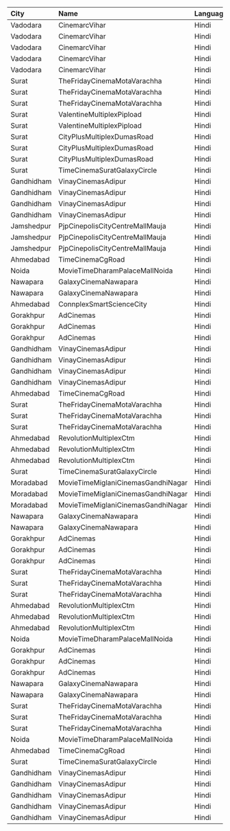 | City       | Name                               | Language |  Time | Type               |  Price | Capacity | Booked |
| :--------- | :--------------------------------- | :------- | ----: | :----------------- | -----: | -------: | -----: |
| Vadodara   | CinemarcVihar                      | Hindi    | 09:30 | Silver             |    70₹ |      190 |      0 |
| Vadodara   | CinemarcVihar                      | Hindi    | 09:30 | Vip                |    70₹ |       17 |      0 |
| Vadodara   | CinemarcVihar                      | Hindi    | 09:30 | Royal              |    70₹ |       25 |      0 |
| Vadodara   | CinemarcVihar                      | Hindi    | 09:30 | Executive          |    70₹ |      182 |      0 |
| Vadodara   | CinemarcVihar                      | Hindi    | 09:30 | Premier            |    70₹ |       44 |      0 |
| Surat      | TheFridayCinemaMotaVarachha        | Hindi    | 09:30 | Recliner           |   200₹ |       81 |      0 |
| Surat      | TheFridayCinemaMotaVarachha        | Hindi    | 09:30 | PushBackSeat       |   150₹ |       81 |      0 |
| Surat      | TheFridayCinemaMotaVarachha        | Hindi    | 09:30 | Lounger            |   150₹ |       81 |      0 |
| Surat      | ValentineMultiplexPipload          | Hindi    | 09:45 | Royal              |    90₹ |      105 |      0 |
| Surat      | ValentineMultiplexPipload          | Hindi    | 09:45 | Executive          |   110₹ |      130 |     23 |
| Surat      | CityPlusMultiplexDumasRoad         | Hindi    | 10:00 | GoldStar           |    80₹ |       10 |      0 |
| Surat      | CityPlusMultiplexDumasRoad         | Hindi    | 10:00 | Gold               |   100₹ |       10 |      0 |
| Surat      | CityPlusMultiplexDumasRoad         | Hindi    | 10:00 | Executive          |   300₹ |       10 |      0 |
| Surat      | TimeCinemaSuratGalaxyCircle        | Hindi    | 10:00 | Standard130        |   130₹ |       96 |      0 |
| Gandhidham | VinayCinemasAdipur                 | Hindi    | 10:15 | Diamond            |   160₹ |      100 |      0 |
| Gandhidham | VinayCinemasAdipur                 | Hindi    | 10:15 | Gold               |    80₹ |       77 |      0 |
| Gandhidham | VinayCinemasAdipur                 | Hindi    | 10:15 | Platinum           |   160₹ |       35 |      0 |
| Gandhidham | VinayCinemasAdipur                 | Hindi    | 10:15 | Silver             |    80₹ |       41 |      0 |
| Jamshedpur | PjpCinepolisCityCentreMallMauja    | Hindi    | 10:30 | Normal             |   150₹ |       11 |      0 |
| Jamshedpur | PjpCinepolisCityCentreMallMauja    | Hindi    | 10:30 | Executive          |   150₹ |       16 |      0 |
| Jamshedpur | PjpCinepolisCityCentreMallMauja    | Hindi    | 10:30 | Premium            |   150₹ |       29 |      0 |
| Ahmedabad  | TimeCinemaCgRoad                   | Hindi    | 10:30 | Standard180        |   180₹ |      108 |      8 |
| Noida      | MovieTimeDharamPalaceMallNoida     | Hindi    | 11:20 | Premium            |    99₹ |      175 |    104 |
| Nawapara   | GalaxyCinemaNawapara               | Hindi    | 12:10 | Diamond            |   150₹ |      100 |      0 |
| Nawapara   | GalaxyCinemaNawapara               | Hindi    | 12:10 | Gold               |   100₹ |      100 |      0 |
| Ahmedabad  | ConnplexSmartScienceCity           | Hindi    | 12:30 | TwoSeats1For2Admit |   400₹ |      100 |      0 |
| Gorakhpur  | AdCinemas                          | Hindi    | 12:30 | Platinum           |   180₹ |      106 |      5 |
| Gorakhpur  | AdCinemas                          | Hindi    | 12:30 | Diamond            |   160₹ |      100 |      4 |
| Gorakhpur  | AdCinemas                          | Hindi    | 12:30 | Gold               |   140₹ |       39 |      2 |
| Gandhidham | VinayCinemasAdipur                 | Hindi    | 12:45 | Diamond            |   160₹ |      100 |      0 |
| Gandhidham | VinayCinemasAdipur                 | Hindi    | 12:45 | Gold               |    80₹ |       77 |      0 |
| Gandhidham | VinayCinemasAdipur                 | Hindi    | 12:45 | Platinum           |   160₹ |       35 |      0 |
| Gandhidham | VinayCinemasAdipur                 | Hindi    | 12:45 | Silver             |    80₹ |       41 |      0 |
| Ahmedabad  | TimeCinemaCgRoad                   | Hindi    | 12:45 | Infinity1000       | 1,000₹ |       12 |      0 |
| Surat      | TheFridayCinemaMotaVarachha        | Hindi    | 13:00 | Recliner           |   200₹ |       81 |      2 |
| Surat      | TheFridayCinemaMotaVarachha        | Hindi    | 13:00 | PushBackSeat       |   150₹ |       81 |      2 |
| Surat      | TheFridayCinemaMotaVarachha        | Hindi    | 13:00 | Lounger            |   150₹ |       81 |      2 |
| Ahmedabad  | RevolutionMultiplexCtm             | Hindi    | 13:20 | PlatinumClass      |   180₹ |      100 |      0 |
| Ahmedabad  | RevolutionMultiplexCtm             | Hindi    | 13:20 | GoldenClass        |   160₹ |      100 |      0 |
| Ahmedabad  | RevolutionMultiplexCtm             | Hindi    | 13:20 | SilverClass        |   140₹ |      100 |      0 |
| Surat      | TimeCinemaSuratGalaxyCircle        | Hindi    | 14:00 | Infinity300        |   300₹ |       22 |      0 |
| Moradabad  | MovieTimeMiglaniCinemasGandhiNagar | Hindi    | 14:15 | Platinum           |   299₹ |       20 |      2 |
| Moradabad  | MovieTimeMiglaniCinemasGandhiNagar | Hindi    | 14:15 | Gold               |   159₹ |      174 |     15 |
| Moradabad  | MovieTimeMiglaniCinemasGandhiNagar | Hindi    | 14:15 | Silver             |   159₹ |       92 |      0 |
| Nawapara   | GalaxyCinemaNawapara               | Hindi    | 15:10 | Diamond            |   150₹ |      100 |      0 |
| Nawapara   | GalaxyCinemaNawapara               | Hindi    | 15:10 | Gold               |   100₹ |      100 |      0 |
| Gorakhpur  | AdCinemas                          | Hindi    | 15:15 | Platinum           |   180₹ |      106 |     10 |
| Gorakhpur  | AdCinemas                          | Hindi    | 15:15 | Diamond            |   160₹ |      100 |      2 |
| Gorakhpur  | AdCinemas                          | Hindi    | 15:15 | Gold               |   140₹ |       39 |      0 |
| Surat      | TheFridayCinemaMotaVarachha        | Hindi    | 15:30 | Recliner           |   250₹ |       81 |      0 |
| Surat      | TheFridayCinemaMotaVarachha        | Hindi    | 15:30 | PushBackSeat       |   200₹ |       81 |      0 |
| Surat      | TheFridayCinemaMotaVarachha        | Hindi    | 15:30 | Lounger            |   200₹ |       81 |      0 |
| Ahmedabad  | RevolutionMultiplexCtm             | Hindi    | 15:55 | PlatinumClass      |   180₹ |      100 |      0 |
| Ahmedabad  | RevolutionMultiplexCtm             | Hindi    | 15:55 | GoldenClass        |   160₹ |      100 |      0 |
| Ahmedabad  | RevolutionMultiplexCtm             | Hindi    | 15:55 | SilverClass        |   140₹ |      100 |      0 |
| Noida      | MovieTimeDharamPalaceMallNoida     | Hindi    | 16:50 | Premium            |    99₹ |      175 |    100 |
| Gorakhpur  | AdCinemas                          | Hindi    | 17:55 | Platinum           |   180₹ |      106 |     16 |
| Gorakhpur  | AdCinemas                          | Hindi    | 17:55 | Diamond            |   160₹ |      100 |      2 |
| Gorakhpur  | AdCinemas                          | Hindi    | 17:55 | Gold               |   140₹ |       39 |      2 |
| Nawapara   | GalaxyCinemaNawapara               | Hindi    | 18:10 | Diamond            |   150₹ |      100 |      0 |
| Nawapara   | GalaxyCinemaNawapara               | Hindi    | 18:10 | Gold               |   100₹ |      100 |      0 |
| Surat      | TheFridayCinemaMotaVarachha        | Hindi    | 18:50 | Recliner           |   250₹ |       81 |      2 |
| Surat      | TheFridayCinemaMotaVarachha        | Hindi    | 18:50 | PushBackSeat       |   200₹ |       81 |      2 |
| Surat      | TheFridayCinemaMotaVarachha        | Hindi    | 18:50 | Lounger            |   200₹ |       81 |      2 |
| Noida      | MovieTimeDharamPalaceMallNoida     | Hindi    | 19:15 | Premium            |    99₹ |      175 |     88 |
| Ahmedabad  | TimeCinemaCgRoad                   | Hindi    | 19:15 | Standard260        |   260₹ |      108 |      8 |
| Surat      | TimeCinemaSuratGalaxyCircle        | Hindi    | 19:15 | Standard220        |   220₹ |       96 |      0 |
| Gandhidham | VinayCinemasAdipur                 | Hindi    | 22:30 | Diamond            |   160₹ |       35 |      0 |
| Gandhidham | VinayCinemasAdipur                 | Hindi    | 22:30 | Gold               |    80₹ |       42 |      0 |
| Gandhidham | VinayCinemasAdipur                 | Hindi    | 22:30 | Platinum           |   160₹ |       23 |      0 |
| Gandhidham | VinayCinemasAdipur                 | Hindi    | 22:30 | Silver             |    80₹ |       42 |      0 |
| Gandhidham | VinayCinemasAdipur                 | Hindi    | 22:30 | Vip                |   350₹ |        8 |      0 |